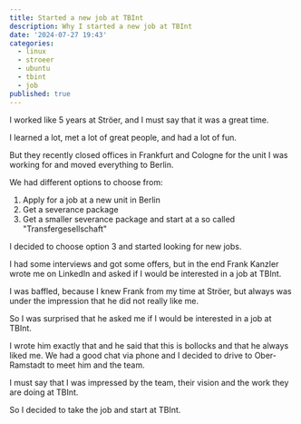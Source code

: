 ```yaml
---
title: Started a new job at TBInt
description: Why I started a new job at TBInt
date: '2024-07-27 19:43'
categories:
  - linux
  - stroeer
  - ubuntu
  - tbint
  - job
published: true
---
```


I worked like 5 years at Ströer,
and I must say that it was a great time.

I learned a lot, met a lot of great people, and had a lot of fun.

But they recently closed offices in Frankfurt and Cologne for the unit I was working for
and moved everything to Berlin.

We had different options to choose from:

1. Apply for a job at a new unit in Berlin
2. Get a severance package
3. Get a smaller severance package and start at a so called "Transfergesellschaft"

I decided to choose option 3 and started looking for new jobs.

I had some interviews and got some offers,
but in the end Frank Kanzler wrote me on LinkedIn and
asked if I would be interested in a job at TBInt.

I was baffled, because I knew Frank from my time at Ströer,
but always was under the impression that he did not really like me.

So I was surprised that he asked me if I would be interested in a job at TBInt.

I wrote him exactly that and he said that this is bollocks and that he always liked me.
We had a good chat via phone and I decided to drive to Ober-Ramstadt to meet him and the team.

I must say that I was impressed by the team, their vision and the work they are doing at TBInt.

So I decided to take the job and start at TBInt.
